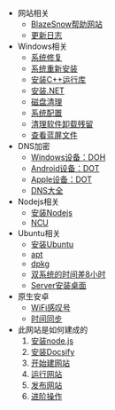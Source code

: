 - 网站相关
	- [BlazeSnow帮助网站](/README.md)
	- [更新日志](/CHANGELOG)
- Windows相关
	- [系统修复](/Windows相关/系统修复.md)
	- [系统重新安装](/Windows相关/系统重新安装.md)
	- [安装C++运行库](/Windows相关/安装C++运行库.md)
	- [安装.NET](/Windows相关/安装.NET.md)
	- [磁盘清理](/Windows相关/磁盘清理.md)
	- [系统配置](/Windows相关/系统配置.md)
	- [清理软件卸载残留](/Windows相关/清理软件卸载残留.md)
	- [查看蓝屏文件](/Windows相关/查看蓝屏文件.md)
- DNS加密
	- [Windows设备：DOH](/DNS加密/Windows设备：DOH.md)
	- [Android设备：DOT](/DNS加密/Android设备：DOT.md)
	- [Apple设备：DOT](/DNS加密/Apple设备：DOT.md)
	- [DNS大全](/DNS加密/DNS大全.md)
- Nodejs相关
	- [安装Nodejs](/Nodejs相关/安装Nodejs.md)
	- [NCU](/Nodejs相关/NCU.md)
- Ubuntu相关
	- [安装Ubuntu](/Ubuntu相关/安装Ubuntu.md)
	- [apt](/Ubuntu相关/apt.md)
	- [dpkg](/Ubuntu相关/dpkg.md)
	- [双系统的时间差8小时](/Ubuntu相关/双系统的时间差8小时.md)
	- [Server安装桌面](/Ubuntu相关/Server安装桌面.md)
- 原生安卓
	- [WiFi感叹号](/原生安卓/WiFi感叹号.md)
	- [时间同步](/原生安卓/时间同步.md)
- 此网站是如何建成的
	1. [安装node.js](/此网站是如何建成的/安装node.js.md)
	2. [安装Docsify](/此网站是如何建成的/安装Docsify.md)
	3. [开始建网站](/此网站是如何建成的/开始建网站.md)
	4. [运行网站](/此网站是如何建成的/运行网站.md)
	5. [发布网站](/此网站是如何建成的/发布网站.md)
	6. [进阶操作](/此网站是如何建成的/进阶操作.md)
